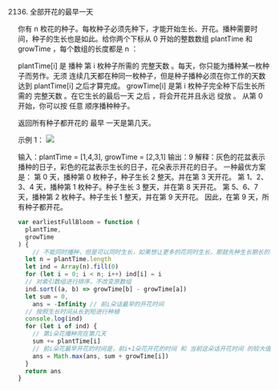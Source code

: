 2136. 全部开花的最早一天

你有 n 枚花的种子。每枚种子必须先种下，才能开始生长、开花。播种需要时间，种子的生长也是如此。给你两个下标从 0 开始的整数数组 plantTime 和 growTime ，每个数组的长度都是 n ：

plantTime[i] 是 播种 第 i 枚种子所需的 完整天数 。每天，你只能为播种某一枚种子而劳作。无须 连续几天都在种同一枚种子，但是种子播种必须在你工作的天数达到 plantTime[i] 之后才算完成。
growTime[i] 是第 i 枚种子完全种下后生长所需的 完整天数 。在它生长的最后一天 之后 ，将会开花并且永远 绽放 。
从第 0 开始，你可以按 任意 顺序播种种子。

返回所有种子都开花的 最早 一天是第几天。

示例 1：
![](https://assets.leetcode.com/uploads/2021/12/21/1.png)

输入：plantTime = [1,4,3], growTime = [2,3,1]
输出：9
解释：灰色的花盆表示播种的日子，彩色的花盆表示生长的日子，花朵表示开花的日子。
一种最优方案是：
第 0 天，播种第 0 枚种子，种子生长 2 整天。并在第 3 天开花。
第 1、2、3、4 天，播种第 1 枚种子。种子生长 3 整天，并在第 8 天开花。
第 5、6、7 天，播种第 2 枚种子。种子生长 1 整天，并在第 9 天开花。
因此，在第 9 天，所有种子都开花。

```js
var earliestFullBloom = function (
  plantTime,
  growTime
) {
    // 不能同时播种，但是可以同时生长，如果想让更多的花同时生长，那就先种生长期长的花
  let n = plantTime.length
  let ind = Array(n).fill(0)
  for (let i = 0; i < n; i++) ind[i] = i
  // 对索引数组进行排序，不改变原数组
  ind.sort((a, b) => growTime[b] - growTime[a])
  let sum = 0,
    ans = -Infinity // 前i朵话最早的开花时间
  // 按照生长时间从长到短进行种植
  console.log(ind)
  for (let i of ind) {
    // 第i朵花播种完在第几天
    sum += plantTime[i]
    // 前i朵花最早开花的时间是，前i+1朵花开花的时间 和 当前这朵话开花时间 的较大值
    ans = Math.max(ans, sum + growTime[i])
  }
  return ans
}
```

